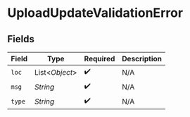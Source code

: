 # UploadUpdateValidationError


## Fields

| Field              | Type               | Required           | Description        |
| ------------------ | ------------------ | ------------------ | ------------------ |
| `loc`              | List<*Object*>     | :heavy_check_mark: | N/A                |
| `msg`              | *String*           | :heavy_check_mark: | N/A                |
| `type`             | *String*           | :heavy_check_mark: | N/A                |